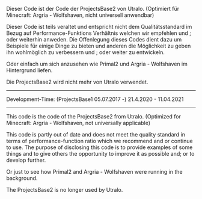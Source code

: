 Dieser Code ist der Code der ProjectsBase2 von Utralo.
(Optimiert für Minecraft: Argria - Wolfshaven, nicht universell anwendbar)

Dieser Code ist teils veraltet und entspricht nicht dem Qualitätsstandard im Bezug auf Performance-Funktions Verhältnis welchen wir empfehlen und ; oder weiterhin anweden.
Die Offenlegung dieses Codes dient dazu um Beispiele für einige Dinge zu bieten und anderen die Möglichkeit zu geben ihn wohlmöglich zu verbessern und ; oder weiter zu entwickeln.

Oder einfach um sich anzusehen wie Primal2 und Argria - Wolfshaven im Hintergrund liefen.

Die ProjectsBase2 wird nicht mehr von Utralo verwendet.



-----
Development-Time: (ProjectsBase1 05.07.2017 -) 21.4.2020 - 11.04.2021

-----

This code is the code of the ProjectsBase2 from Utralo.
(Optimized for Minecraft: Argria - Wolfshaven, not universally applicable)

This code is partly out of date and does not meet the quality standard in terms of performance-function ratio which we recommend and or continue to use.
The purpose of disclosing this code is to provide examples of some things and to give others the opportunity to improve it as possible and; or to develop further.

Or just to see how Primal2 and Argria - Wolfshaven were running in the background.

The ProjectsBase2 is no longer used by Utralo.
